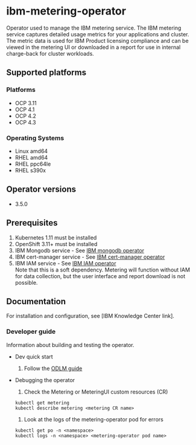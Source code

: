 # ibm-metering-operator

Operator used to manage the IBM metering service.  The IBM metering service captures detailed usage metrics for your applications and cluster.  The metric data is used for IBM Product licensing compliance and can be viewed in the metering UI or downloaded in a report for use in internal charge-back for cluster workloads.  

## Supported platforms

### Platforms

- OCP 3.11
- OCP 4.1
- OCP 4.2
- OCP 4.3

### Operating Systems

- Linux amd64
- RHEL amd64
- RHEL ppc64le
- RHEL s390x

## Operator versions

- 3.5.0

## Prerequisites

1. Kubernetes 1.11 must be installed
1. OpenShift 3.11+ must be installed
1. IBM Mongodb service - See [IBM mongodb operator](https://github.com/IBM/ibm-mongodb-operator)
1. IBM cert-manager service - See [IBM cert-manager operator](https://github.com/IBM/ibm-cert-manager-operator)
1. IBM IAM service - See [IBM IAM operator](https://github.com/IBM/ibm-iam-operator) </br>Note that this is a soft dependency.  Metering will function without IAM for data collection, but the user interface and report download is not possible.

## Documentation

For installation and configuration, see [IBM Knowledge Center link].

### Developer guide

Information about building and testing the operator.
- Dev quick start
  1. Follow the [ODLM guide](https://github.com/IBM/operand-deployment-lifecycle-manager/blob/master/docs/install/common-service-integration.md#end-to-end-test)
  
- Debugging the operator
  1. Check the Metering or MeteringUI custom resources (CR)

    ````
    kubectl get metering
    kubectl describe metering <metering CR name>
    ````

  1. Look at the logs of the metering-operator pod for errors

    ````
    kubectl get po -n <namespace>
    kubectl logs -n <namespace> <metering-operator pod name>
    ````
    
